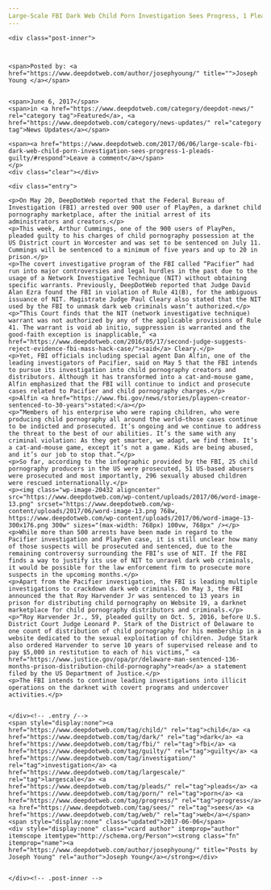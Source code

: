 ```yaml
---
Large-Scale FBI Dark Web Child Porn Investigation Sees Progress, 1 Pleads Guilty
---
```

<article class="post-listing post-20426 post type-post status-publish format-standard has-post-thumbnail hentry category-deepdot-news category-news-updates tag-child tag-dark tag-fbi tag-guilty tag-investigation tag-largescale tag-pleads tag-porn tag-progress tag-sees tag-web">
    
    <div class="post-inner">
    
    
        
    <span>Posted by: <a href="https://www.deepdotweb.com/author/josephyoung/" title="">Joseph Young </a></span>
    
    
    <span>June 6, 2017</span>
    <span>in <a href="https://www.deepdotweb.com/category/deepdot-news/" rel="category tag">Featured</a>, <a href="https://www.deepdotweb.com/category/news-updates/" rel="category tag">News Updates</a></span>
    
    <span><a href="https://www.deepdotweb.com/2017/06/06/large-scale-fbi-dark-web-child-porn-investigation-sees-progress-1-pleads-guilty/#respond">Leave a comment</a></span>
    </p>
    <div class="clear"></div>
    
    <div class="entry">
    
    <p>On May 20, DeepDotWeb reported that the Federal Bureau of Investigation (FBI) arrested over 900 user of PlayPen, a darknet child pornography marketplace, after the initial arrest of its administrators and creators.</p>
    <p>This week, Arthur Cummings, one of the 900 users of PlayPen, pleaded guilty to his charges of child pornography possession at the US District court in Worcester and was set to be sentenced on July 11. Cummings will be sentenced to a minimum of five years and up to 20 in prison.</p>
    <p>The covert investigative program of the FBI called “Pacifier” had run into major controversies and legal hurdles in the past due to the usage of a Network Investigative Technique (NIT) without obtaining specific warrants. Previously, DeepDotWeb reported that Judge David Alan Ezra found the FBI in violation of Rule 41(B), for the ambiguous issuance of NIT. Magistrate Judge Paul Cleary also stated that the NIT used by the FBI to unmask dark web criminals wasn’t authorized.</p>
    <p>“This Court finds that the NIT (network investigative technique) warrant was not authorized by any of the applicable provisions of Rule 41. The warrant is void ab initio, suppression is warranted and the good-faith exception is inapplicable,” <a href="https://www.deepdotweb.com/2016/05/17/second-judge-suggests-reject-evidence-fbi-mass-hack-case/">said</a> Cleary.</p>
    <p>Yet, FBI officials including special agent Dan Alfin, one of the leading investigators of Pacifier, said on May 5 that the FBI intends to pursue its investigation into child pornography creators and distributors. Although it has transformed into a cat-and-mouse game, Alfin emphasized that the FBI will continue to indict and prosecute cases related to Pacifier and child pornography charges.</p>
    <p>Alfin <a href="https://www.fbi.gov/news/stories/playpen-creator-sentenced-to-30-years">stated:</a></p>
    <p>“Members of his enterprise who were raping children, who were producing child pornography all around the world—those cases continue to be indicted and prosecuted. It’s ongoing and we continue to address the threat to the best of our abilities. It’s the same with any criminal violation: As they get smarter, we adapt, we find them. It’s a cat-and-mouse game, except it’s not a game. Kids are being abused, and it’s our job to stop that.”</p>
    <p>So far, according to the infographic provided by the FBI, 25 child pornography producers in the US were prosecuted, 51 US-based abusers were prosecuted and most importantly, 296 sexually abused children were rescued internationally.</p>
    <p><img class="wp-image-20432 aligncenter" src="https://www.deepdotweb.com/wp-content/uploads/2017/06/word-image-13.png" srcset="https://www.deepdotweb.com/wp-content/uploads/2017/06/word-image-13.png 768w, https://www.deepdotweb.com/wp-content/uploads/2017/06/word-image-13-300x176.png 300w" sizes="(max-width: 768px) 100vw, 768px" /></p>
    <p>While more than 500 arrests have been made in regard to the Pacifier investigation and PlayPen case, it is still unclear how many of those suspects will be prosecuted and sentenced, due to the remaining controversy surrounding the FBI’s use of NIT. If the FBI finds a way to justify its use of NIT to unravel dark web criminals, it would be possible for the law enforcement firm to prosecute more suspects in the upcoming months.</p>
    <p>Apart from the Pacifier investigation, the FBI is leading multiple investigations to crackdown dark web criminals. On May 3, the FBI announced the that Roy Harvender Jr was sentenced to 13 years in prison for distributing child pornography on Website 19, a darknet marketplace for child pornography distributors and criminals.</p>
    <p>“Roy Harvender Jr., 59, pleaded guilty on Oct. 5, 2016, before U.S. District Court Judge Leonard P. Stark of the District of Delaware to one count of distribution of child pornography for his membership in a website dedicated to the sexual exploitation of children. Judge Stark also ordered Harvender to serve 10 years of supervised release and to pay $5,000 in restitution to each of his victims,” <a href="https://www.justice.gov/opa/pr/delaware-man-sentenced-136-months-prison-distribution-child-pornography">read</a> a statement filed by the US Department of Justice.</p>
    <p>The FBI intends to continue leading investigations into illicit operations on the darknet with covert programs and undercover activities.</p>
    
    
    </div><!-- .entry /-->
    <span style="display:none"><a href="https://www.deepdotweb.com/tag/child/" rel="tag">child</a> <a href="https://www.deepdotweb.com/tag/dark/" rel="tag">dark</a> <a href="https://www.deepdotweb.com/tag/fbi/" rel="tag">fbi</a> <a href="https://www.deepdotweb.com/tag/guilty/" rel="tag">guilty</a> <a href="https://www.deepdotweb.com/tag/investigation/" rel="tag">investigation</a> <a href="https://www.deepdotweb.com/tag/largescale/" rel="tag">largescale</a> <a href="https://www.deepdotweb.com/tag/pleads/" rel="tag">pleads</a> <a href="https://www.deepdotweb.com/tag/porn/" rel="tag">porn</a> <a href="https://www.deepdotweb.com/tag/progress/" rel="tag">progress</a> <a href="https://www.deepdotweb.com/tag/sees/" rel="tag">sees</a> <a href="https://www.deepdotweb.com/tag/web/" rel="tag">web</a></span>				<span style="display:none" class="updated">2017-06-06</span>
    <div style="display:none" class="vcard author" itemprop="author" itemscope itemtype="http://schema.org/Person"><strong class="fn" itemprop="name"><a href="https://www.deepdotweb.com/author/josephyoung/" title="Posts by Joseph Young" rel="author">Joseph Young</a></strong></div>
    
    
    </div><!-- .post-inner -->
</article><!-- .post-listing -->


